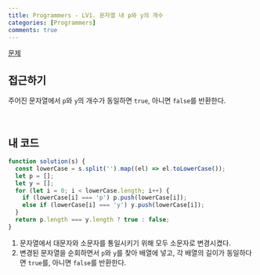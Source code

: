 ```yaml
---
title: Programmers - LV1. 문자열 내 p와 y의 개수
categories: [Programmers]
comments: true
---
```


[문제](https://programmers.co.kr/learn/courses/30/lessons/12916)

## 접근하기

주어진 문자열에서 `p`와 `y`의 개수가 동일하면 `true`, 아니면 `false`를 반환한다.

<br>

## 내 코드

```js
function solution(s) {
  const lowerCase = s.split('').map((el) => el.toLowerCase());
  let p = [];
  let y = [];
  for (let i = 0; i < lowerCase.length; i++) {
    if (lowerCase[i] === 'p') p.push(lowerCase[i]);
    else if (lowerCase[i] === 'y') y.push(lowerCase[i]);
  }
  return p.length === y.length ? true : false;
}
```

1. 문자열에서 대문자와 소문자를 통일시키기 위해 모두 소문자로 변경시켰다.
2. 변경된 문자열을 순회하면서 `p`와 `y`를 찾아 배열에 넣고, 각 배열의 길이가 동일하다면 `true`를, 아니면 `false`를 반환한다.
